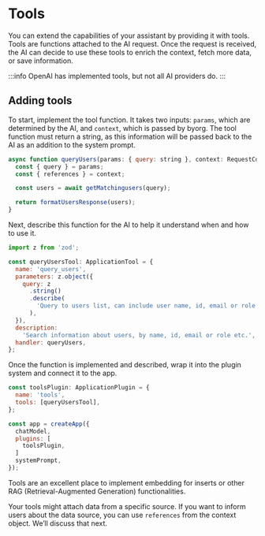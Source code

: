 # Tools

You can extend the capabilities of your assistant by providing it with tools.
Tools are functions attached to the AI request. Once the request is received, the AI can decide to use these tools to enrich the context,
fetch more data, or save information.

:::info
OpenAI has implemented tools, but not all AI providers do.
:::

## Adding tools

To start, implement the tool function. It takes two inputs: `params`, which are determined by the AI, and `context`, which is passed by byorg.
The tool function must return a string, as this information will be passed back to the AI as an addition to the system prompt.

```js
async function queryUsers(params: { query: string }, context: RequestContext): Promise<string> {
  const { query } = params;
  const { references } = context;

  const users = await getMatchingusers(query);

  return formatUsersResponse(users);
}
```

Next, describe this function for the AI to help it understand when and how to use it.

```js
import z from 'zod';

const queryUsersTool: ApplicationTool = {
  name: 'query_users',
  parameters: z.object({
    query: z
      .string()
      .describe(
        'Query to users list, can include user name, id, email or role in company etc.',
      ),
  }),
  description:
    'Search information about users, by name, id, email or role etc.',
  handler: queryUsers,
};
```

Once the function is implemented and described, wrap it into the plugin system and connect it to the app.

```js
const toolsPlugin: ApplicationPlugin = {
  name: 'tools',
  tools: [queryUsersTool],
};

const app = createApp({
  chatModel,
  plugins: [
    toolsPlugin,
  ]
  systemPrompt,
});
```

Tools are an excellent place to implement embedding for inserts or other RAG (Retrieval-Augmented Generation) functionalities.

Your tools might attach data from a specific source. If you want to inform users about the data source, you can use `references` from the context object.
We’ll discuss that next.
